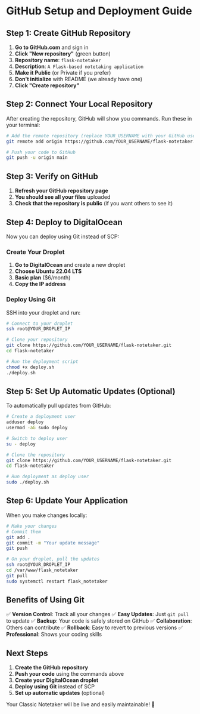 # GitHub Setup and Deployment Guide

## Step 1: Create GitHub Repository

1. **Go to GitHub.com** and sign in
2. **Click "New repository"** (green button)
3. **Repository name**: `flask-notetaker`
4. **Description**: `A Flask-based notetaking application`
5. **Make it Public** (or Private if you prefer)
6. **Don't initialize** with README (we already have one)
7. **Click "Create repository"**

## Step 2: Connect Your Local Repository

After creating the repository, GitHub will show you commands. Run these in your terminal:

```bash
# Add the remote repository (replace YOUR_USERNAME with your GitHub username)
git remote add origin https://github.com/YOUR_USERNAME/flask-notetaker.git

# Push your code to GitHub
git push -u origin main
```

## Step 3: Verify on GitHub

1. **Refresh your GitHub repository page**
2. **You should see all your files** uploaded
3. **Check that the repository is public** (if you want others to see it)

## Step 4: Deploy to DigitalOcean

Now you can deploy using Git instead of SCP:

### Create Your Droplet
1. **Go to DigitalOcean** and create a new droplet
2. **Choose Ubuntu 22.04 LTS**
3. **Basic plan** ($6/month)
4. **Copy the IP address**

### Deploy Using Git

SSH into your droplet and run:

```bash
# Connect to your droplet
ssh root@YOUR_DROPLET_IP

# Clone your repository
git clone https://github.com/YOUR_USERNAME/flask-notetaker.git
cd flask-notetaker

# Run the deployment script
chmod +x deploy.sh
./deploy.sh
```

## Step 5: Set Up Automatic Updates (Optional)

To automatically pull updates from GitHub:

```bash
# Create a deployment user
adduser deploy
usermod -aG sudo deploy

# Switch to deploy user
su - deploy

# Clone the repository
git clone https://github.com/YOUR_USERNAME/flask-notetaker.git
cd flask-notetaker

# Run deployment as deploy user
sudo ./deploy.sh
```

## Step 6: Update Your Application

When you make changes locally:

```bash
# Make your changes
# Commit them
git add .
git commit -m "Your update message"
git push

# On your droplet, pull the updates
ssh root@YOUR_DROPLET_IP
cd /var/www/flask_notetaker
git pull
sudo systemctl restart flask_notetaker
```

## Benefits of Using Git

✅ **Version Control**: Track all your changes
✅ **Easy Updates**: Just `git pull` to update
✅ **Backup**: Your code is safely stored on GitHub
✅ **Collaboration**: Others can contribute
✅ **Rollback**: Easy to revert to previous versions
✅ **Professional**: Shows your coding skills

## Next Steps

1. **Create the GitHub repository**
2. **Push your code** using the commands above
3. **Create your DigitalOcean droplet**
4. **Deploy using Git** instead of SCP
5. **Set up automatic updates** (optional)

Your Classic Notetaker will be live and easily maintainable! 🚀 